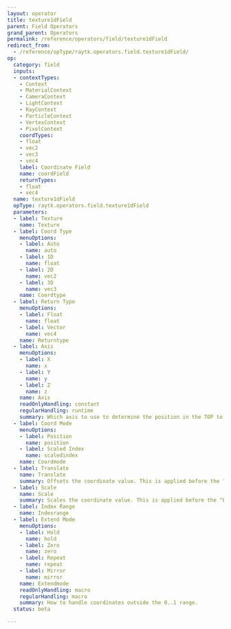 ```yaml
---
layout: operator
title: texture1dField
parent: Field Operators
grand_parent: Operators
permalink: /reference/operators/field/texture1dField
redirect_from:
  - /reference/opType/raytk.operators.field.texture1dField/
op:
  category: field
  inputs:
  - contextTypes:
    - Context
    - MaterialContext
    - CameraContext
    - LightContext
    - RayContext
    - ParticleContext
    - VertexContext
    - PixelContext
    coordTypes:
    - float
    - vec2
    - vec3
    - vec4
    label: Coordinate Field
    name: coordField
    returnTypes:
    - float
    - vec4
  name: texture1dField
  opType: raytk.operators.field.texture1dField
  parameters:
  - label: Texture
    name: Texture
  - label: Coord Type
    menuOptions:
    - label: Auto
      name: auto
    - label: 1D
      name: float
    - label: 2D
      name: vec2
    - label: 3D
      name: vec3
    name: Coordtype
  - label: Return Type
    menuOptions:
    - label: Float
      name: float
    - label: Vector
      name: vec4
    name: Returntype
  - label: Axis
    menuOptions:
    - label: X
      name: x
    - label: Y
      name: y
    - label: Z
      name: z
    name: Axis
    readOnlyHandling: constant
    regularHandling: runtime
    summary: Which axis to use to determine the position in the TOP to use.
  - label: Coord Mode
    menuOptions:
    - label: Position
      name: position
    - label: Scaled Index
      name: scaledindex
    name: Coordmode
  - label: Translate
    name: Translate
    summary: Offsets the coordinate value. This is applied before the "Extend Mode".
  - label: Scale
    name: Scale
    summary: Scales the coordinate value. This is applied before the "Extend Mode".
  - label: Index Range
    name: Indexrange
  - label: Extend Mode
    menuOptions:
    - label: Hold
      name: hold
    - label: Zero
      name: zero
    - label: Repeat
      name: repeat
    - label: Mirror
      name: mirror
    name: Extendmode
    readOnlyHandling: macro
    regularHandling: macro
    summary: How to handle coordinates outside the 0..1 range.
  status: beta

---
```

